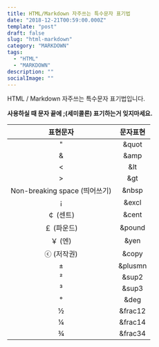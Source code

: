 ```yaml
---
title: HTML/Markdown 자주쓰는 특수문자 표기법
date: "2018-12-21T00:59:00.000Z"
template: "post"
draft: false
slug: "html-markdown"
category: "MARKDOWN"
tags:
  - "HTML"
  - "MARKDOWN"
description: ""
socialImage: ""
---
```

HTML / Markdown 자주쓰는 특수문자 표기법입니다.

**사용하실 때 문자 끝에 ;(세미콜론) 표기하는거 잊지마세요.**

| 표현문자 | 문자표현 |
| :---: | :---: |
| " | &quot |
| & | &amp |
| < | &lt | 
| > | &gt | 
| Non-breaking space (띄어쓰기) | &nbsp |  
| ¡ | &excl |
| ￠ (센트) | &cent | 
| ￡ (파운드) | &pound |
| ￥ (엔) | &yen |
| ⓒ (저작권) | &copy |
| ± | &plusmn |
| ² | &sup2 |
| ³ | &sup3 |
| ° | &deg |
| ½ | &frac12 |
| ¼ | &frac14 |
| ¾ | &frac34 |
